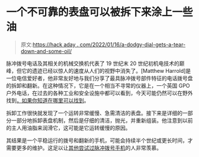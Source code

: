 # 一个不可靠的表盘可以被拆下来涂上一些油

> 原文:[https://hack aday . com/2022/01/16/a-dodgy-dial-gets-a-tear-down-and-some-oil/](https://hackaday.com/2022/01/16/a-dodgy-dial-gets-a-teardown-and-some-oil/)

脉冲拨号电话及其相关的机械交换机代表了 19 世纪末 20 世纪初机电技术的巅峰，但它的遗迹已经以惊人的速度从人们的视野中消失了。[Matthew Harrold]是一位电信爱好者，他非常友好地与我们分享了最具脉冲拨号部件特征的电话拨号盘的拆卸和翻新。在这种情况下，它是在一个相当不寻常的仪器上，一个英国 GPO 户外电话，在过去的各种工业和安全设施中都可以看到，今天可能仍然可以在野外找到[，如果你知道在哪里可以找到](https://youtu.be/bPbMoINYtQI?t=509)。

拆卸工作很快就发现了一个运转非常缓慢、急需清洁的表盘。接下来是详细的一部分一部分地拆卸表盘机制，然后是仔细的清洁，抛光，并重新组装。他注意到以前的主人用油脂来润滑它，这可能是它运转缓慢的原因。

其结果是一个平稳运行的拨号和翻新的手机，可能会持续半个世纪或更长时间，才需要更多的维护。这足以让[其他尝试过脉冲拨号手机](https://hackaday.com/2020/01/14/a-vintage-phone-in-2020/)的人非常羡慕。